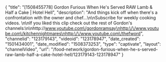 {
    "title": "[1508455778] Gordon Furious When He's Served RAW Lamb & Half a Cake | Hotel Hell",
    "description": "And things kick off when there's a confrontation with the owner and chef...\n\nSubscribe for weekly cooking videos. \n\nIf you liked this clip check out the rest of Gordon's channels:\n\nhttp:\/\/www.youtube.com\/gordonramsay\nhttp:\/\/www.youtube.com\/kitchennightmares\nhttp:\/\/www.youtube.com\/thefword",
    "channelid": "123179143",
    "videoid": "123178947",
    "date_created": "1501434001",
    "date_modified": "1508373253",
    "type": "captivate",
    "layout": "channelVideo",
    "url": "\/food-network\/gordon-furious-when-he-s-served-raw-lamb-half-a-cake-hotel-hell\/123179143-123178947"
}